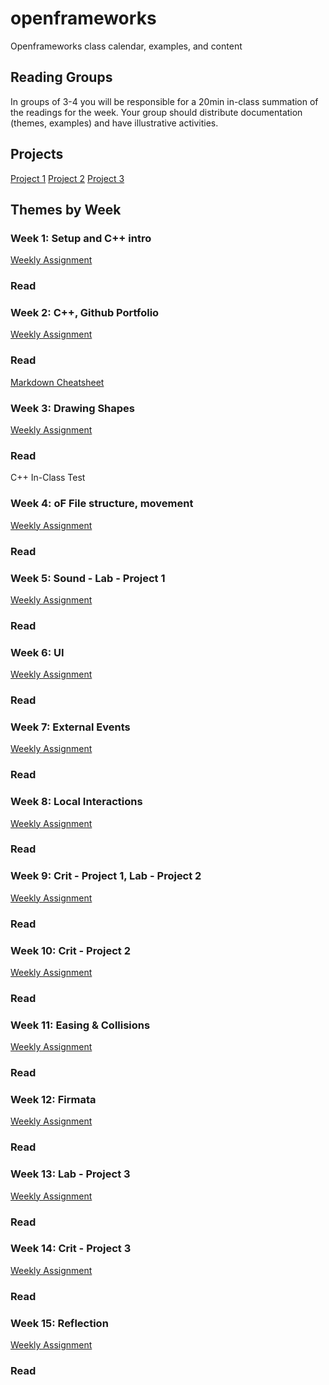 # openframeworks
Openframeworks class calendar, examples, and content

## Reading Groups
In groups of 3-4 you will be responsible for a 20min in-class summation of the readings for the week.  Your group should distribute documentation (themes, examples) and have illustrative activities.

## Projects
[Project 1](assignments/project_01.md)
[Project 2](assignments/project_02.md)
[Project 3](assignments/project_03.md)

## Themes by Week
### Week 1: Setup and C++ intro
[Weekly Assignment](assignments/assignment_01.md)
### Read

### Week 2: C++, Github Portfolio
[Weekly Assignment](assignments/assignment_02.md)
### Read
[Markdown Cheatsheet](https://github.com/adam-p/markdown-here/wiki/Markdown-Cheatsheet)

### Week 3: Drawing Shapes
[Weekly Assignment](assignments/assignment_03.md)
### Read

C++ In-Class Test
### Week 4: oF File structure, movement
[Weekly Assignment](assignments/assignment_04.md)
### Read

### Week 5: Sound - Lab - Project 1
[Weekly Assignment](assignments/assignment_05.md)
### Read

### Week 6: UI
[Weekly Assignment](assignments/assignment_06.md)
### Read

### Week 7: External Events
[Weekly Assignment](assignments/assignment_07.md)
### Read

### Week 8: Local Interactions
[Weekly Assignment](assignments/assignment_08.md)
### Read

### Week 9: Crit - Project 1, Lab - Project 2
[Weekly Assignment](assignments/assignment_09.md)
### Read

### Week 10: Crit - Project 2
[Weekly Assignment](assignments/assignment_10.md)
### Read

### Week 11: Easing & Collisions
[Weekly Assignment](assignments/assignment_11.md)
### Read

### Week 12: Firmata
[Weekly Assignment](assignments/assignment_12.md)
### Read

### Week 13: Lab - Project 3
[Weekly Assignment](assignments/assignment_13.md)
### Read

### Week 14: Crit - Project 3
[Weekly Assignment](assignments/assignment_14.md)
### Read

### Week 15: Reflection
[Weekly Assignment](assignments/assignment_15.md)
### Read

